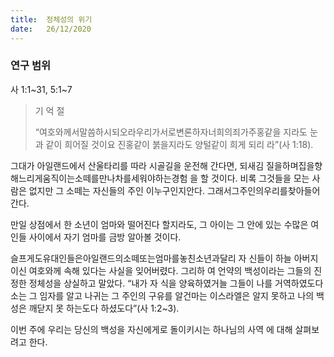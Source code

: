 ```yaml
---
title:  정체성의 위기
date:   26/12/2020
---
```


### 연구 범위
사 1:1~31, 5:1~7

> <p> 기 억 절 </p>
> “여호와께서말씀하시되오라우리가서로변론하자너희의죄가주홍같을 지라도 눈과 같이 희어질 것이요 진홍같이 붉을지라도 양털같이 희게 되리 라”(사 1:18).

그대가 아일랜드에서 산울타리를 따라 시골길을 운전해 간다면, 되새김 질을하며집을향해느리게움직이는소떼를만나차를세워야하는경험 을 할 것이다. 비록 그것들을 모는 사람은 없지만 그 소떼는 자신들의 주인 이누구인지안다. 그래서그주인의우리를찾아들어간다.

만일 상점에서 한 소년이 엄마와 떨어진다 할지라도, 그 아이는 그 안에 있는 수많은 여인들 사이에서 자기 엄마를 금방 알아볼 것이다.

슬프게도유대인들은아일랜드의소떼또는엄마를놓친소년과달리 자 신들이 하늘 아버지이신 여호와께 속해 있다는 사실을 잊어버렸다. 그리하 여 언약의 백성이라는 그들의 진정한 정체성을 상실하고 말았다. “내가 자 식을 양육하였거늘 그들이 나를 거역하였도다 소는 그 임자를 알고 나귀는 그 주인의 구유를 알건마는 이스라엘은 알지 못하고 나의 백성은 깨닫지 못 하는도다 하셨도다”(사 1:2~3).

이번 주에 우리는 당신의 백성을 자신에게로 돌이키시는 하나님의 사역 에 대해 살펴보려고 한다.